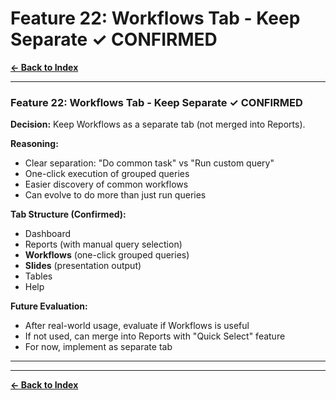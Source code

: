 # Feature 22: Workflows Tab - Keep Separate ✓ CONFIRMED

**[← Back to Index](../00-INDEX.md)**

---

### Feature 22: Workflows Tab - Keep Separate ✓ CONFIRMED
**Decision:** Keep Workflows as a separate tab (not merged into Reports).

**Reasoning:**
- Clear separation: "Do common task" vs "Run custom query"
- One-click execution of grouped queries
- Easier discovery of common workflows
- Can evolve to do more than just run queries

**Tab Structure (Confirmed):**
- Dashboard
- Reports (with manual query selection)
- **Workflows** (one-click grouped queries)
- **Slides** (presentation output)
- Tables
- Help

**Future Evaluation:**
- After real-world usage, evaluate if Workflows is useful
- If not used, can merge into Reports with "Quick Select" feature
- For now, implement as separate tab

---



---

**[← Back to Index](../00-INDEX.md)**
